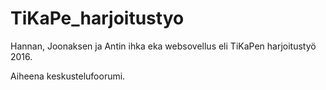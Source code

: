 # TiKaPe_harjoitustyo
Hannan, Joonaksen ja Antin ihka eka websovellus eli
TiKaPen harjoitustyö 2016.

Aiheena keskustelufoorumi.
